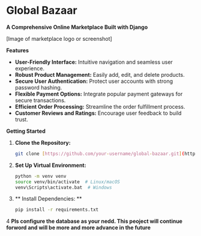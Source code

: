 # Global Bazaar

**A Comprehensive Online Marketplace Built with Django**

[Image of marketplace logo or screenshot]

**Features**

* **User-Friendly Interface:** Intuitive navigation and seamless user experience.
* **Robust Product Management:** Easily add, edit, and delete products.
* **Secure User Authentication:** Protect user accounts with strong password hashing.
* **Flexible Payment Options:** Integrate popular payment gateways for secure transactions.
* **Efficient Order Processing:** Streamline the order fulfillment process.
* **Customer Reviews and Ratings:** Encourage user feedback to build trust.

**Getting Started**

1. **Clone the Repository:**

   ```bash
   git clone [https://github.com/your-username/global-bazaar.git](https://github.com/your-username/global-bazaar.git)


2. **Set Up Virtual Environment:**
	```bash
	python -m venv venv
	source venv/bin/activate  # Linux/macOS
	venv\Scripts\activate.bat  # Windows
3. ** Install Dependencies: **
	```bash
	pip install -r requirements.txt

4 **Pls configure the database as your nedd. This peoject will continue forword and will be more and more advance in the future**